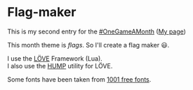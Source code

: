 Flag-maker
==========

This is my second entry for the [#OneGameAMonth](http://www.onegameamonth.com/) ([My page](http://www.onegameamonth.com/Crazyrems))

This month theme is _flags_. So I'll create a flag maker 😃.

I use the [LÖVE](http://love2d.org/) Framework (Lua).  
I also use the [HUMP](http://vrld.github.io/hump/) utility for LÖVE.

Some fonts have been taken from [1001 free fonts](http://www.1001freefonts.com/computer-fonts.php).


